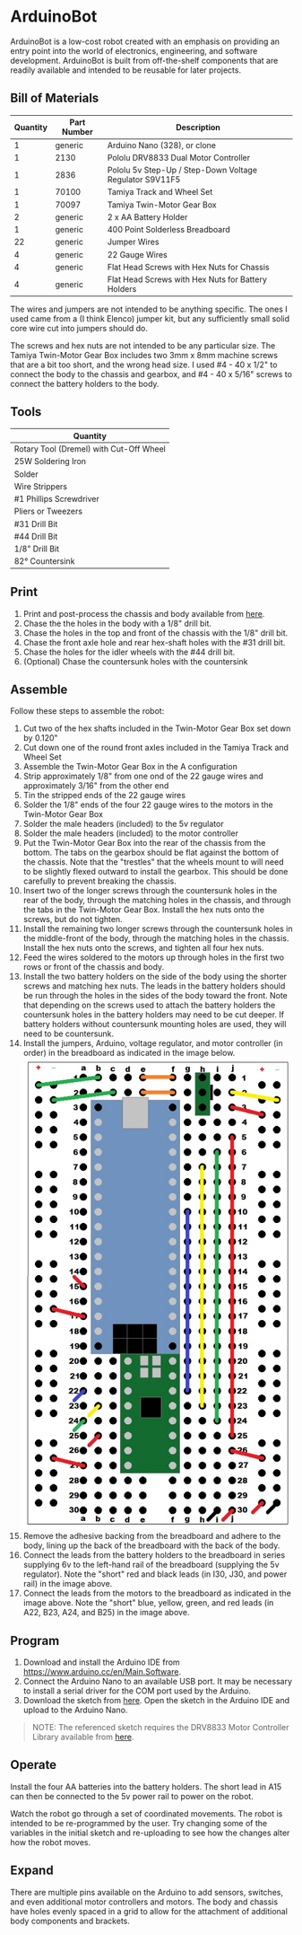 # ArduinoBot

ArduinoBot is a low-cost robot created with an emphasis on providing an entry point into the world of electronics, engineering, and software development. ArduinoBot is built from off-the-shelf components that are readily available and intended to be reusable for later projects.

## Bill of Materials

| Quantity | Part Number | Description                                             |
| -------- | ------      |------                                                   |
| 1        | generic     | Arduino Nano (328), or clone                            |
| 1        | 2130        | Pololu DRV8833 Dual Motor Controller                    |
| 1        | 2836        | Pololu 5v Step-Up / Step-Down Voltage Regulator S9V11F5 |
| 1        | 70100       | Tamiya Track and Wheel Set                              |
| 1        | 70097       | Tamiya Twin-Motor Gear Box                              |
| 2        | generic     | 2 x AA Battery Holder                                   |
| 1        | generic     | 400 Point Solderless Breadboard                         |
| 22       | generic     | Jumper Wires                                            |
| 4        | generic     | 22 Gauge Wires                                          |
| 4        | generic     | Flat Head Screws with Hex Nuts for Chassis              |
| 4        | generic     | Flat Head Screws with Hex Nuts for Battery Holders      |

The wires and jumpers are not intended to be anything specific. The ones I used came from a (I think Elenco) jumper kit, but any sufficiently small solid core wire cut into jumpers should do.

The screws and hex nuts are not intended to be any particular size. The Tamiya Twin-Motor Gear Box includes two 3mm x 8mm machine screws that are a bit too short, and the wrong head size. I used #4 - 40 x 1/2" to connect the body to the chassis and gearbox, and #4 - 40 x 5/16" screws to connect the battery holders to the body.

## Tools

| Quantity                                |
| --------                                |
| Rotary Tool (Dremel) with Cut-Off Wheel |
| 25W Soldering Iron                      |
| Solder                                  |
| Wire Strippers                          |
| #1 Phillips Screwdriver                 |
| Pliers or Tweezers                      |
| #31 Drill Bit                           |
| #44 Drill Bit                           |
| 1/8" Drill Bit                          |
| 82° Countersink                         |

## Print

1. Print and post-process the chassis and body available from [here](https://www.youmagine.com/designs/arduinobot).
2. Chase the the holes in the body with a 1/8" drill bit.
3. Chase the holes in the top and front of the chassis with the 1/8" drill bit.
4. Chase the front axle hole and rear hex-shaft holes with the #31 drill bit.
5. Chase the holes for the idler wheels with the #44 drill bit.
6. (Optional) Chase the countersunk holes with the countersink

## Assemble

Follow these steps to assemble the robot:

1. Cut two of the hex shafts included in the Twin-Motor Gear Box set down by 0.120"
2. Cut down one of the round front axles included in the Tamiya Track and Wheel Set
3. Assemble the Twin-Motor Gear Box in the A configuration
4. Strip approximately 1/8" from one ond of the 22 gauge wires and approximately 3/16" from the other end
5. Tin the stripped ends of the 22 gauge wires
6. Solder the 1/8" ends of the four 22 gauge wires to the motors in the Twin-Motor Gear Box
7. Solder the male headers (included) to the 5v regulator
8. Solder the male headers (included) to the motor controller
9. Put the Twin-Motor Gear Box into the rear of the chassis from the bottom. The tabs on the gearbox should be flat against the bottom of the chassis. Note that the "trestles" that the wheels mount to will need to be slightly flexed outward to install the gearbox. This should be done carefully to prevent breaking the chassis.
10. Insert two of the longer screws through the countersunk holes in the rear of the body, through the matching holes in the chassis, and through the tabs in the Twin-Motor Gear Box. Install the hex nuts onto the screws, but do not tighten.
11. Install the remaining two longer screws through the countersunk holes in the middle-front of the body, through the matching holes in the chassis. Install the hex nuts onto the screws, and tighten all four hex nuts.
12. Feed the wires soldered to the motors up through holes in the first two rows or front of the chassis and body. 
13. Install the two battery holders on the side of the body using the shorter screws and matching hex nuts. The leads in the battery holders should be run through the holes in the sides of the body toward the front. Note that depending on the screws used to attach the battery holders the countersunk holes in the battery holders may need to be cut deeper. If battery holders without countersunk mounting holes are used, they will need to be countersunk.
14. Install the jumpers, Arduino, voltage regulator, and motor controller (in order) in the breadboard as indicated in the image below.
![breadboard](https://raw.githubusercontent.com/johnny-b-goode/arduinobot/main/rsrc/breadboard.jpg)
15. Remove the adhesive backing from the breadboard and adhere to the body, lining up the back of the breadboard with the back of the body.
16. Connect the leads from the battery holders to the breadboard in series supplying 6v to the left-hand rail of the breadboard (supplying the 5v regulator). Note the "short" red and black leads (in I30, J30, and power rail) in the image above.
17. Connect the leads from the motors to the breadboard as indicated in the image above. Note the "short" blue, yellow, green, and red leads (in A22, B23, A24, and B25) in the image above.

## Program

1. Download and install the Arduino IDE from https://www.arduino.cc/en/Main.Software.
2. Connect the Arduino Nano to an available USB port. It may be necessary to install a serial driver for the COM port used by the Arduino.
3. Download the sketch from [here](https://raw.githubusercontent.com/johnny-b-goode/arduinobot/main/arduino/arduinobot.ino). Open the sketch in the Arduino IDE and upload to the Arduino Nano.

> NOTE: The referenced sketch requires the DRV8833 Motor Controller Library available from [here](https://sourceforge.net/projects/drv8833lib/files/current/).

## Operate

Install the four AA batteries into the battery holders. The short lead in A15 can then be connected to the 5v power rail to power on the robot.

Watch the robot go through a set of coordinated movements. The robot is intended to be re-programmed by the user. Try changing some of the variables in the initial sketch and re-uploading to see how the changes alter how the robot moves.

## Expand

There are multiple pins available on the Arduino to add sensors, switches, and even additional motor controllers and motors. The body and chassis have holes evenly spaced in a grid to allow for the attachment of additional body components and brackets.
